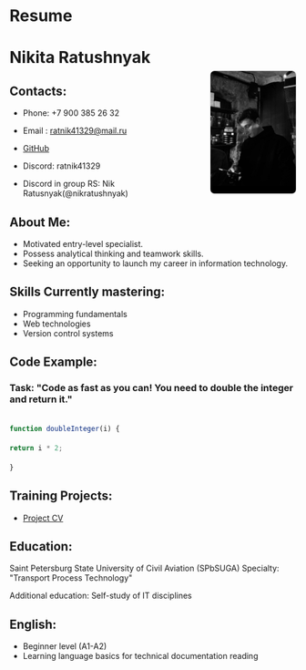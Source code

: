 # Resume 
# Nikita Ratushnyak <img src="./img/foto_resume.jpg" alt="Nikita Ratushnyak" width="150" style="vertical-align: top; float: right; margin-left: 15px; margin-top: 40px; border-radius: 8px; border: 1px solid #ddd;"/>

## Contacts:

* Phone: +7 900 385 26 32

* Email : ratnik41329@mail.ru

* [GitHub](https://github.com/NikRatushnyak "GitHub Nikita Ratushnyak")

* Discord: ratnik41329

* Discord in group RS: Nik Ratusnyak(@nikratushnyak)  

## About Me:

* Motivated entry-level specialist.
* Possess analytical thinking and teamwork skills.
* Seeking an opportunity to launch my career in information technology.
 
## Skills Currently mastering:

-  Programming fundamentals
- Web technologies
- Version control systems

## Code Example:

### Task: "Code as fast as you can! You need to double the integer and return it."
``` javascript

function doubleInteger(i) {

return i * 2;

}
```
## Training Projects:

- [Project CV](https://NikRatushnyak.github.io/rsschool-cv/cv "This is my first project")

## Education:

 Saint Petersburg State University of Civil Aviation (SPbSUGA)
 Specialty: "Transport Process Technology"
 
 Additional education:
 Self-study of IT disciplines

## English:

* Beginner level (A1-A2)
* Learning language basics for technical documentation reading
